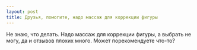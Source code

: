 ```yaml
---
layout: post 
title: Друзья, помогите, надо массаж для коррекции фигуры 
--- 
```

Не знаю, что делать. Надо массаж для коррекции фигуры, а выбрать не могу, да и отзывов плохих много. Может порекомендуете что-то?